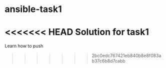 # ansible-task1
<<<<<<< HEAD
Solution for task1
=======
Learn how to push
>>>>>>> 2bc0edc767421eb840b8e8f083ab37c6b8d7cabb
